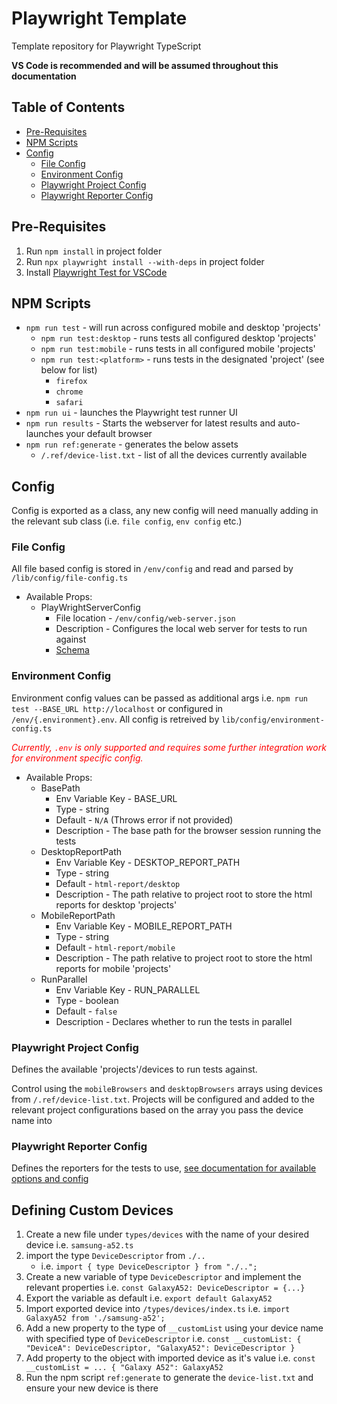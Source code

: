 # Playwright Template
Template repository for Playwright TypeScript

**VS Code is recommended and will be assumed throughout this documentation**

## Table of Contents
- [Pre-Requisites](#pre-requisites)
- [NPM Scripts](#npm-scripts)
- [Config](#config)
  - [File Config](#file-config)
  - [Environment Config](#environment-config)
  - [Playwright Project Config](#playwright-project-config)
  - [Playwright Reporter Config](#playwright-reporter-config)

## Pre-Requisites
1. Run `npm install` in project folder
2. Run `npx playwright install --with-deps` in project folder
3. Install [Playwright Test for VSCode](https://marketplace.visualstudio.com/items?itemName=ms-playwright.playwright)

## NPM Scripts
- `npm run test` - will run across configured mobile and desktop 'projects'
  - `npm run test:desktop` - runs tests all configured desktop 'projects'
  - `npm run test:mobile` - runs tests in all configured mobile 'projects'
  - `npm run test:<platform>` - runs tests in the designated 'project' (see below for list)
    - `firefox`
    - `chrome`
    - `safari`
- `npm run ui` - launches the Playwright test runner UI
- `npm run results` - Starts the webserver for latest results and auto-launches your default browser
- `npm run ref:generate` - generates the below assets
  - `/.ref/device-list.txt` - list of all the devices currently available

## Config

Config is exported as a class, any new config will need manually adding in the relevant sub class (i.e. `file config`, `env config` etc.)

### File Config

All file based config is stored in `/env/config` and read and parsed by `/lib/config/file-config.ts`
 
- Available Props:
  - PlayWrightServerConfig
    - File location - `/env/config/web-server.json`
    - Description - Configures the local web server for tests to run against
    - [Schema](https://playwright.dev/docs/test-webserver)

### Environment Config

Environment config values can be passed as additional args i.e. `npm run test --BASE_URL http://localhost` or configured in `/env/{.environment}.env`. All config is retreived by `lib/config/environment-config.ts`

<span style="color: red">*Currently, `.env` is only supported and requires some further integration work for environment specific config.*</span>

- Available Props:
  - BasePath
    - Env Variable Key - BASE_URL
    - Type - string
    - Default - `N/A` (Throws error if not provided)
    - Description - The base path for the browser session running the tests
  - DesktopReportPath
    - Env Variable Key - DESKTOP_REPORT_PATH
    - Type - string
    - Default - `html-report/desktop`
    - Description - The path relative to project root to store the html reports for desktop 'projects'
  - MobileReportPath
    - Env Variable Key - MOBILE_REPORT_PATH
    - Type - string
    - Default - `html-report/mobile`
    - Description - The path relative to project root to store the html reports for mobile 'projects'
  - RunParallel
    - Env Variable Key - RUN_PARALLEL
    - Type - boolean
    - Default - `false`
    - Description - Declares whether to run the tests in parallel

### Playwright Project Config

Defines the available 'projects'/devices to run tests against.

Control using the `mobileBrowsers` and `desktopBrowsers` arrays using devices from `/.ref/device-list.txt`. Projects will be configured and added to the relevant project configurations based on the array you pass the device name into

### Playwright Reporter Config

Defines the reporters for the tests to use, [see documentation for available options and config](https://playwright.dev/docs/test-reporters)

## Defining Custom Devices

1. Create a new file under `types/devices` with the name of your desired device i.e. `samsung-a52.ts`
2. import the type `DeviceDescriptor` from `./..` 
    - i.e. `import { type DeviceDescriptor } from "./..";`
3. Create a new variable of type `DeviceDescriptor` and implement the relevant properties i.e. `const GalaxyA52: DeviceDescriptor = {...}`
4. Export the variable as default i.e. `export default GalaxyA52`
5. Import exported device into `/types/devices/index.ts` i.e. `import GalaxyA52 from './samsung-a52';`
6. Add a new property to the type of `__customList` using your device name with specified type of `DeviceDescriptor` i.e. `const __customList: { "DeviceA": DeviceDescriptor, "GalaxyA52": DeviceDescriptor }`
7. Add property to the object with imported device as it's value i.e. `const __customList = ... { "Galaxy A52": GalaxyA52`
8. Run the npm script `ref:generate` to generate the `device-list.txt` and ensure your new device is there